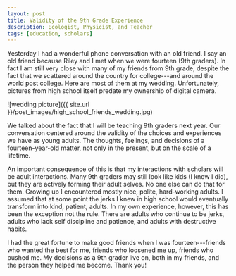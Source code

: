 ```yaml
---
layout: post
title: Validity of the 9th Grade Experience
description: Ecologist, Physicist, and Teacher
tags: [education, scholars]
---
```


Yesterday I had a wonderful phone conversation with an old friend.  I say an old friend because Riley and I met when we were fourteen (9th graders).  In fact I am still very close with many of my friends from 9th grade, despite the fact that we scattered around the country for college---and around the world post college.  Here are most of them at my wedding.  Unfortunately, pictures from high school itself predate my ownership of digital camera.

![wedding picture]({{ site.url }}/post_images/high_school_friends_wedding.jpg)

We talked about the fact that I will be teaching 9th graders next year.  Our conversation centered around the validity of the choices and experiences we have as young adults.  The thoughts, feelings, and decisions of a fourteen-year-old matter, not only in the present, but on the scale of a lifetime.

An important consequence of this is that my interactions with scholars will be adult interactions.  Many 9th graders may still look like kids (I know I did), but they are actively forming their adult selves.  No one else can do that for them.  Growing up I encountered mostly nice, polite, hard-working adults.  I assumed that at some point the jerks I knew in high school would eventually transform into kind, patient, adults.  In my own experience, however, this has been the exception not the rule.  There are adults who continue to be jerks, adults who lack self discipline and patience, and adults with destructive habits.

I had the great fortune to make good friends when I was fourteen---friends who wanted the best for me, friends who loosened me up, friends who pushed me.  My decisions as a 9th grader live on, both in my friends, and the person they helped me become.  Thank you!




